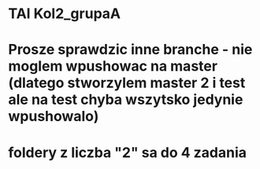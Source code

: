 # TAI Kol2_grupaA

# Prosze sprawdzic inne branche - nie moglem wpushowac na master (dlatego stworzylem master 2 i test ale na test chyba wszytsko jedynie wpushowalo)

# foldery z liczba "2" sa do 4 zadania 

